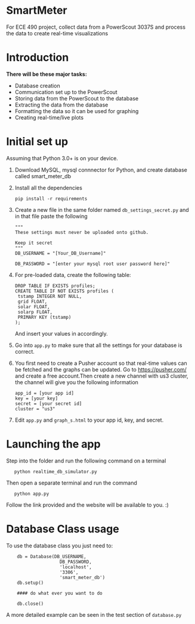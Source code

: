 # SmartMeter
For ECE 490 project, collect data from a PowerScout 3037S and process the data to create real-time visualizations

# Introduction

**There will be these major tasks:**

  * Database creation
  * Communication set up to the PowerScout
  * Storing data from the PowerScout to the database
  * Extracting the data from the database
  * Formatting the data so it can be used for graphing
  * Creating real-time/live plots

# Initial set up

Assuming that Python 3.0+ is on your device. 

1. Download MySQL, mysql connnector for Python, and create database called smart_meter_db

2. Install all the dependencies

       pip install -r requirements

3. Create a new file in the same folder named `db_settings_secret.py` and in that file paste the following

       """  
       These settings must never be uploaded onto github.

       Keep it secret
       """
       DB_USERNAME = "[Your_DB_Username]"

       DB_PASSWORD = "[enter your mysql root user password here]"
       
4. For pre-loaded data, create the following table:

       DROP TABLE IF EXISTS profiles;
       CREATE TABLE IF NOT EXISTS profiles (
        tstamp INTEGER NOT NULL,
        grid FLOAT, 
        solar FLOAT, 
        solarp FLOAT,  
        PRIMARY KEY (tstamp)
       );
   
   And insert your values in accordingly. 

5. Go into `app.py` to make sure that all the settings for your database is correct.

6. You first need to create a Pusher account so that real-time values can be fetched and the graphs can be updated. Go to https://pusher.com/ and create a free account.Then create a new channel with us3 cluster, the channel will give you the following information

       app_id = [your app id]
       key = [your key]
       secret = [your secret id]
       cluster = "us3"

7. Edit `app.py` and `graph_s.html` to your app id, key, and secret. 

# Launching the app

Step into the folder and run the following command on a terminal

       python realtime_db_simulator.py

Then open a separate terminal and run the command

       python app.py

Follow the link provided and the website will be available to you. :)


# Database Class usage


To use the database class you just need to:
        
        db = Database(DB_USERNAME,
                        DB_PASSWORD,
                        'localhost', 
                        '3306',
                        'smart_meter_db')
        db.setup()
        
        #### do what ever you want to do
        
        db.close()
   
A more detailed example can be seen in the test section of `database.py`


       
